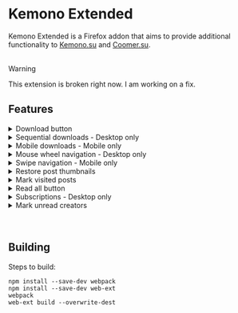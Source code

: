 <h1>Kemono Extended</h1>

Kemono Extended is a Firefox addon that aims to provide additional functionality to [Kemono.su](https://kemono.su) and [Coomer.su](https://coomer.su).<br><br>

> [!WARNING]
> This extension is broken right now. I am working on a fix.

<h2>Features</h2>

<details>
   <summary>
      Download button
   </summary>
   The addon adds a download button to every image in a post.<br>
   When clicked it downloads the image in the highest available quality.
</details>
<details>
   <summary>
      Sequential downloads - Desktop only
   </summary>
   Only one downloads is ever active at the same time. <br>
   Images are downloaded in the order that you clicked the download buttons.<br>
   Downloads are handeled in the background so you can leave the site<br>
   and the downloads will continue in the background.
</details>
<details>
   <summary>
      Mobile downloads - Mobile only
   </summary>
   Because of restrictions downloads on mobile devices are not sequential.<br>
   Downloads also dont work in the background.<br>
   This means that you need to stay on the same page until you get the download popup.
</details>
<details>
   <summary>
      Mouse wheel navigation - Desktop only
   </summary>
   Tilt your mouse wheel to navigate across pages.
</details>
<details>
   <summary>
      Swipe navigation - Mobile only
   </summary>
   Swipe on the screen to navigate across pages.
</details>
<details>
   <summary>
      Restore post thumbnails
   </summary>
   When a post doesn't have a thumbnail, the addon tries to get an image<br>
   from the post to set as the thumbnail.<br>
   If the post doesn't contain images, the addon uses the post itself as the thumbnail.<br>
   This is limited to one thumbnail every ~1 second because of rate limiting.
</details>
<details>
   <summary>
      Mark visited posts
   </summary>
   When you open a post it gets marked as "Read".
</details>
<details>
   <summary>
      Read all button
   </summary>
   Adds a "Read all" button to creator pages.<br>
   When pressed it marks every current post as "Seen".<br>
   This can be undone by pressing the button again.
</details>
<details>
   <summary>
      Subscriptions - Desktop only
   </summary>
   When you subscribe to a creator on their creator page, the addon periodically checks if they have new posts.
   If the addon finds new posts, it notifies you with a notification.
</details>
<details>
   <summary>
      Mark unread creators
   </summary>
   The addon marks favourited aritists on your favourites pages if they have new posts.
</details>
<br><br>


<h2>Building</h2>
  
Steps to build:<br>
```
npm install --save-dev webpack
npm install --save-dev web-ext
webpack
web-ext build --overwrite-dest
```
